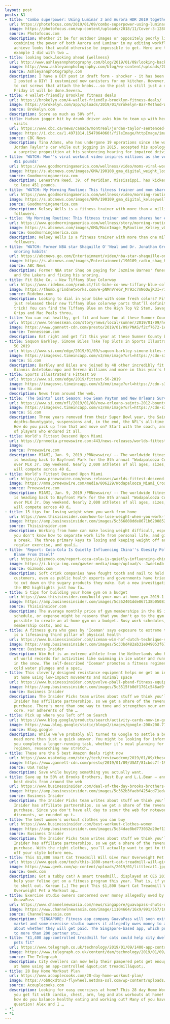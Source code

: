 ```yaml
---
layout: post
posts: &1
- title: 'Combo superpower: Using Luminar 3 and Aurora HDR 2019 together'
  url: https://photofocus.com/2019/01/09/combo-superpower-using-luminar-3-and-aurora-hdr-2019-together/
  image: https://photofocus.com/wp-content/uploads/2018/11/Cover-3-1280x720.jpg
  source: Photofocus.com
  description: Whether it be for outdoor images or oppositely poorly lit indoor ones,
    combining the power of both Aurora and Luminar in my editing workflow helps me
    achieve looks that would otherwise be impossible to get. Here are two recent pictures
    example I did with two …
- title: looking back…looking ahead {wellness}
  url: http://www.ashleyannphotography.com/blog/2019/01/09/looking-back-looking-ahead-wellness/
  image: http://www.ashleyannphotography.com/blog/wp-content/uploads/2019/01/09-31824-post/1.19igwell-03.jpg
  source: Ashleyannphotography.com
  description: I have a DIY post in draft form - shocker - it has been so long since
    I posted a DIY! I customized new canisters for my kitchen. However, I still need
    to cut screws that attach the knobs...so the post is still just a draft. Maybe
    Friday it will be done.Severa…
- title: 4 wallet-friendly Brooklyn fitness deals
  url: https://brokelyn.com/4-wallet-friendly-brooklyn-fitness-deals/
  image: https://brokelyn.com/app/uploads/2019/01/Brokelyn-Bar-Method-Williamsburg-640x960.jpeg
  source: Brokelyn.com
  description: Score as much as 50% off.
- title: Hudson jogger hit by drunk driver asks him to team up with her on school
    visits
  url: https://www.cbc.ca/news/canada/montreal/jordan-taylor-sentenced-hudson-joggers-1.4971612
  image: https://i.cbc.ca/1.4971814.1547064060!/fileImage/httpImage/image.JPG_gen/derivatives/16x9_620/tina-adams.JPG
  source: CBC News
  description: Tina Adams, who has undergone 19 operations since she was struck by
    Jordan Taylor's car while out jogging in 2015, accepted his apology and made Taylor
    a surprise proposition at his sentencing hearing for impaired driving.
- title: 'WATCH: Mom''s viral workout video inspires millions as she vows to lose
    451 pounds'
  url: https://www.goodmorningamerica.com/wellness/video/moms-viral-workout-video-inspires-millions-vows-lose-60241345
  image: https://s.abcnews.com/images/GMA/190108_gma_digital_weight_loss_hpMain_16x9_992.jpg
  source: Goodmorningamerica.com
  description: Leneathra Reed, 39, of Meridian, Mississippi, has kicked off her plan
    to lose 451 pounds.
- title: 'WATCH: My Morning Routine: This fitness trainer and mom shares her #MorningGoals'
  url: https://www.goodmorningamerica.com/wellness/video/morning-routine-fitness-trainer-mom-shares-morninggoals-60213837
  image: https://s.abcnews.com/images/GMA/190109_gma_digital_kelseywells_hpMain_16x9_608.jpg
  source: Goodmorningamerica.com
  description: Kelsey Wells is a fitness trainer with more than a million Instagram
    followers.
- title: 'My Morning Routine: This fitness trainer and mom shares her #MorningGoals'
  url: https://www.goodmorningamerica.com/wellness/story/morning-routine-fitness-trainer-mom-kelsey-wells-starts-60137555
  image: https://s.abcnews.com/images/GMA/MainImage_MyRoutine_Kelsey_v01_SD_hpMain_16x9_992.jpg
  source: Goodmorningamerica.com
  description: Kelsey Wells is a fitness trainer with more than one million Instagram
    followers.
- title: 'WATCH: Former NBA star Shaquille O''Neal and Dr. Jonathan Greenburg talk
    snoring habits'
  url: https://abcnews.go.com/Entertainment/video/nba-star-shaquille-oneal-dr-jonathan-greenburg-talk-60264478
  image: https://s.abcnews.com/images/Entertainment/190109_radio_shaq_hpMain_16x9_992.jpg
  source: ABC News
  description: Former NBA star Shaq on paying for Jazmine Barnes' funeral, LeBron
    and the Lakers and fixing his snoring.
- title: Fit Bike Co. – New Tiffany Blue Colorway
  url: https://www.ridebmx.com/product/fit-bike-co-new-tiffany-blue-colorway/
  image: https://thumb.grindnetworks.com/e-pNMnVreGY_Mr9zc7mN6QwjK3I=/1200x630/filters:format(jpg):quality(80):max_bytes(500000):sharpen(0.2%2C1%2Cfalse):strip_exif():strip_icc()/aHR0cHM6Ly9jZG4ucmlkZWJteC5jb20vYmxvZ3MuZGlyLzQ0NC9maWxlcy8yMDE5LzAxL2ZpdC1iaWtlLWNvLXRpZmZhbnktYmx1ZS1jb2xvcndheS1ibXguanBn
  source: Ridebmx.com
  description: Looking to dial in your bike with some fresh colors? Fit Bike Co. have
    just released their new Tiffany Blue colorway parts that’ll definitely do the
    trick! You can find the Tiffany Blue on the High Top V2 Stem, Savage Grips, Crossfit
    Grips and Mac Peals throu…
- title: You can eat healthy, get fit and have fun at these Sumner County businesses
  url: https://www.tennessean.com/story/news/local/sumner/2019/01/09/healthy-sumner-county-businesses-restaurants-exercise/2507578002/?utm_source=google&utm_medium=amp&utm_campaign=speakable
  image: https://www.gannett-cdn.com/presto/2019/01/09/PNAS/f2cf7672-1eec-48b2-a765-59ed00cae1e6-myers.jpg?crop=2268,1276,x0,y1384&width=3200&height=1680&fit=bounds
  source: Tennessean.com
  description: Eat right and get fit this year at these Sumner County businesses.
- title: Saquon Barkley, Simone Biles Take Top Slots in Sports Illustrated's Fittest
    50 2019
  url: https://www.si.com/edge/2019/01/09/saquon-barkley-simone-biles-sports-illustrated-fittest-50-winners
  image: https://imagesvc.timeincapp.com/v3/mm/image?url=https://cdn-s3.si.com/s3fs-public/2019/01/08/saquon-barkley-simone-biles-sports-illustrated-fittest-50.jpg&w=1200&h=628&c=sc&poi=face&q=85
  source: Si.com
  description: Barkley and Biles are joined by 48 other incredibly fit athletes, including
    Giannis Antetokounmpo and Serena Williams and more in this year's Fittest 50.
- title: Sports Illustrated's Fittest 50
  url: https://www.si.com/edge/2019/fittest-50-2019
  image: https://imagesvc.timeincapp.com/v3/mm/image?url=https://cdn-s3.si.com/images/Fittest-50-banner-animation.gif&w=1200&h=628&c=sc&poi=face&q=85
  source: Si.com
  description: News from around the web.
- title: 'The Saints’ Lost Season: How Sean Payton and New Orleans Survived 2012'
  url: https://www.si.com/nfl/2019/01/08/new-orleans-saints-2012-bountygate-sean-payton-suspension-liberty-christian
  image: https://imagesvc.timeincapp.com/v3/mm/image?url=https://cdn-s3.si.com/images/saints-darkness-lede.jpg&w=1200&h=628&c=sc&poi=face&q=85
  source: Si.com
  description: Three years removed from their Super Bowl year, the Saints hit the
    depths—Bountygate, suspensions and, in the end, the NFL’s all-time worst defense.
    How do you pick up from that and move on? Start with the coach, and the handful
    of players who endured it all.
- title: World's Fittest Descend Upon Miami
  url: https://prnmedia.prnewswire.com:443/news-releases/worlds-fittest-descend-upon-miami-300775648.html
  image: 
  source: Prnewswire.com
  description: MIAMI, Jan. 9, 2019 /PRNewswire/ -- The worldwide fitness community
    is heading back to Bayfront Park for the 8th annual "Wodapalooza CrossFit Festival,"
    over MLK Jr. Day weekend. Nearly 2,000 athletes of all ages, sizes, and abilities
    will compete across 40 d…
- title: World's Fittest Descend Upon Miami
  url: https://www.prnewswire.com/news-releases/worlds-fittest-descend-upon-miami-300775648.html
  image: https://mma.prnewswire.com/media/806229/Wodapalooza_Miami_CrossFit_Logo.jpg?p=facebook
  source: Prnewswire.com
  description: MIAMI, Jan. 9, 2019 /PRNewswire/ -- The worldwide fitness community
    is heading back to Bayfront Park for the 8th annual "Wodapalooza CrossFit Festival,"
    over MLK Jr. Day weekend. Nearly 2,000 athletes of all ages, sizes, and abilities
    will compete across 40 d…
- title: 15 tips for losing weight when you work from home
  url: https://www.thisisinsider.com/how-to-lose-weight-when-you-work-from-home-2019-1
  image: https://amp.businessinsider.com/images/5c366808dde8671b62008527-2732-1366.jpg
  source: Thisisinsider.com
  description: Working from home can make losing weight difficult, especially when
    you don't know how to separate work life from personal life, and give yourself
    a break. The three primary keys to losing and keeping weight off are good nutrition,
    regular exercise, and quali…
- title: 'Report: Coca-Cola Is Quietly Influencing China''s Obesity Policy—and Shifting
    Blame From Itself'
  url: https://gizmodo.com/report-coca-cola-is-quietly-influencing-chinas-obesity-1831619551
  image: https://i.kinja-img.com/gawker-media/image/upload/s--JwdeLnAb--/c_fill,fl_progressive,g_center,h_900,q_80,w_1600/b8gh5ycqcbdk3kjyshay.jpg
  source: Gizmodo.com
  description: Soft drink companies have fought tooth and nail to hold onto their
    customers, even as public health experts and governments have tried to get people
    to cut down on the sugary products they make. But a new investigative report in
    the BMJ highlights just how fa…
- title: 5 tips for building your home gym on a budget
  url: https://www.thisisinsider.com/build-your-own-at-home-gym-2019-1
  image: https://amp.businessinsider.com/images/5c362401dde867138b05083c-2732-1366.jpg
  source: Thisisinsider.com
  description: The average monthly price of gym memberships in the US is $58. Weather,
    schedule, or expense might be reasons that you don't go to the gym. It is completely
    possible to create an at-home gym on a budget. Busy work schedules, rising gym
    membership costs, and u…
- title: A fitness guru who goes by 'Iceman' says exposure to extreme temperatures
    is a lifesaving third pillar of physical health
  url: https://www.businessinsider.com/iceman-wim-hof-dutch-technique-science-2019-1
  image: https://amp.businessinsider.com/images/5c33bd482ab31e049053f675-1920-960.jpg
  source: Business Insider
  description: Wim Hof is an extreme athlete from the Netherlands who holds dozens
    of world records for activities like swimming in ice water and running barefoot
    in the snow. The self-described "Iceman" promotes a fitness regimen that includes
    cold water plunges and a spec…
- title: This cleverly designed resistance equipment helps me get an intense workout
    at home using low-impact movements and minimal space
  url: https://www.businessinsider.com/pvolve-pball-pband-fitness-equipment-review-2019-1
  image: https://amp.businessinsider.com/images/5c3515fb0df1761c546ad9ff-750-375.jpg
  source: Business Insider
  description: The Insider Picks team writes about stuff we think you'll like. Business
    Insider has affiliate partnerships, so we get a share of the revenue from your
    purchase. There's more than one way to tone and strengthen your arms, legs, and
    core. For adherents of the …
- title: Pick up where you left off on Search
  url: https://www.blog.google/products/search/activity-cards-now-in-google-search/?utm_source=feedburner&utm_medium=feed&utm_campaign=Feed%3A+blogspot%2FMKuf+%28The+Keyword+%7C+Official+Google+Blog%29
  image: https://www.blog.google/static/blogv2/images/google-200x200.7714256da16f.png
  source: Blog.google
  description: While we’ve probably all turned to Google to settle a bet, often we
    need more than just a quick answer. You might be looking for information to help
    you complete a longer-running task, whether it’s meal planning for a new food
    regimen, researching new stretch…
- title: These are the 5 best Amazon deals right now
  url: https://www.usatoday.com/story/tech/reviewedcom/2019/01/09/these-5-best-amazon-deals-right-now/2523714002/?utm_source=google&utm_medium=amp&utm_campaign=speakabl
  image: https://www.gannett-cdn.com/presto/2019/01/09/USAT/81cbdc7f-1983-448d-8e18-5b94ad1d5bf2-wednesday-hero.jpg?crop=2399,1349,x0,y0&width=3200&height=1680&fit=bounds
  source: USA Today
  description: Save while buying something you actually want.
- title: Save up to 50% at Brooks Brothers, Best Buy and L.L.Bean — and more of today's
    best deals from around the web
  url: https://www.businessinsider.com/deal-of-the-day-brooks-brothers-llbean-best-buy2019-1
  image: https://amp.businessinsider.com/images/5c362b3faebf4254cd71eda8-960-480.jpg
  source: Business Insider
  description: The Insider Picks team writes about stuff we think you'll like. Business
    Insider has affiliate partnerships, so we get a share of the revenue from your
    purchase. Since you don't have all day to scour the web for noteworthy sales and
    discounts, we rounded up t…
- title: The best women's workout clothes you can buy
  url: https://www.businessinsider.com/best-workout-clothes-women
  image: https://amp.businessinsider.com/images/5c34dae8bd773032e20ef13e-1920-960.jpg
  source: Business Insider
  description: The Insider Picks team writes about stuff we think you'll like. Business
    Insider has affiliate partnerships, so we get a share of the revenue from your
    purchase. With the right clothes, you’ll actually want to get to the gym and show
    off your style before mee…
- title: This $1,800 Smart Cat Treadmill Will Give Your Overweight Pet a Workout
  url: https://www.geek.com/tech/this-1800-smart-cat-treadmill-will-give-your-overweight-pet-a-workout-1769039/
  image: https://www.geek.com/wp-content/uploads/2019/01/littlecat1.jpg
  source: Geek.com
  description: Got a tubby cat? A smart treadmill, displayed at CES 2019, might just
    help your feline get on a fitness program this year. That is, if you have $1,800
    to shell out. Korean […] The post This $1,800 Smart Cat Treadmill Will Give Your
    Overweight Pet a Workout ap…
- title: Exercise studio owners concerned over money allegedly owed by fitness app
    GuavaPass
  url: https://www.channelnewsasia.com/news/singapore/guavapass-shuts-down-classpass-money-owed-exercise-studios-11102604
  image: https://www.channelnewsasia.com/image/11104664/16x9/991/557/16346283c1374c45f78656749bd6f5a8/rg/yoga--1-.jpg
  source: Channelnewsasia.com
  description: 'SINGAPORE: Fitness app company GuavaPass will soon exit the Singapore
    market and some exercise studio owners it allegedly owes money to are concerned
    about whether they will get paid. The Singapore-based app, which provides access
    to more than 200 partner stu…'
- title: "£1,400 app-controlled treadmill for cats could help city dwellers keep their
    pets fit"
  url: https://www.telegraph.co.uk/technology/2019/01/09/1400-app-controlled-treadmill-cats-could-help-city-dwellers/
  image: https://www.telegraph.co.uk/content/dam/technology/2019/01/09/CES-cat-treadmill-xlarge_trans_NvBQzQNjv4Bqa10l_kz_QMaqvRigytlqcfxnjSUZFufSFskqY1sLxPk.PNG
  source: The Telegraph
  description: City dwellers can now help their pampered pets get enough exercise
    at home using an app-controlled &quot;cat treadmill&quot;.
- title: 28 Day Home Workout Plan
  url: https://www.acouplecooks.com/28-day-home-workout-plan/
  image: https://ob8qxdtnu3-flywheel.netdna-ssl.com/wp-content/uploads/2019/01/28-Day-Home-Workout-Plan.jpg
  source: Acouplecooks.com
  description: Looking for easy exercises at home? This 28 day Home Workout Plan helps
    you get fit with cardio, chest, arm, leg and abs workouts at home! In a busy world,
    how do you balance healthy eating and working out? Many of you have asked us that
    question! Alex and I …
- *1
- *1
---
```


